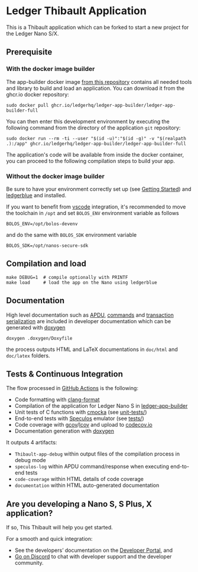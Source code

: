 # Ledger Thibault Application

This is a Thibault application which can be forked to start a new project for the Ledger Nano S/X.

## Prerequisite

### With the docker image builder

The app-builder docker image [from this repository](https://github.com/LedgerHQ/ledger-app-builder) contains all needed tools and library to build and load an application.
You can download it from the ghcr.io docker repository:

```shell
sudo docker pull ghcr.io/ledgerhq/ledger-app-builder/ledger-app-builder-full
```

You can then enter this development environment by executing the following command from the directory of the application `git` repository:

```shell
sudo docker run --rm -ti --user "$(id -u)":"$(id -g)" -v "$(realpath .):/app" ghcr.io/ledgerhq/ledger-app-builder/ledger-app-builder-full
```

The application's code will be available from inside the docker container, you can proceed to the following compilation steps to build your app.

### Without the docker image builder

Be sure to have your environment correctly set up (see [Getting Started](https://developers.ledger.com/docs/nano-app/introduction/)) and [ledgerblue](https://pypi.org/project/ledgerblue/) and installed.

If you want to benefit from [vscode](https://code.visualstudio.com/) integration, it's recommended to move the toolchain in `/opt` and set `BOLOS_ENV` environment variable as follows

```shell
BOLOS_ENV=/opt/bolos-devenv
```

and do the same with `BOLOS_SDK` environment variable

```shell
BOLOS_SDK=/opt/nanos-secure-sdk
```

## Compilation and load

```shell
make DEBUG=1  # compile optionally with PRINTF
make load     # load the app on the Nano using ledgerblue
```

## Documentation

High level documentation such as [APDU](doc/APDU.md), [commands](doc/COMMANDS.md) and [transaction serialization](doc/TRANSACTION.md) are included in developer documentation which can be generated with [doxygen](https://www.doxygen.nl)

```shell
doxygen .doxygen/Doxyfile
```

the process outputs HTML and LaTeX documentations in `doc/html` and `doc/latex` folders.

## Tests & Continuous Integration

The flow processed in [GitHub Actions](https://github.com/features/actions) is the following:

- Code formatting with [clang-format](http://clang.llvm.org/docs/ClangFormat.html)
- Compilation of the application for Ledger Nano S in [ledger-app-builder](https://github.com/LedgerHQ/ledger-app-builder)
- Unit tests of C functions with [cmocka](https://cmocka.org/) (see [unit-tests/](unit-tests/))
- End-to-end tests with [Speculos](https://github.com/LedgerHQ/speculos) emulator (see [tests/](tests/))
- Code coverage with [gcov](https://gcc.gnu.org/onlinedocs/gcc/Gcov.html)/[lcov](http://ltp.sourceforge.net/coverage/lcov.php) and upload to [codecov.io](https://about.codecov.io)
- Documentation generation with [doxygen](https://www.doxygen.nl)

It outputs 4 artifacts:

- `Thibault-app-debug` within output files of the compilation process in debug mode
- `speculos-log` within APDU command/response when executing end-to-end tests
- `code-coverage` within HTML details of code coverage
- `documentation` within HTML auto-generated documentation

## Are you developing a Nano S, S Plus, X application?

If so, This Thibault will help you get started.

For a smooth and quick integration:

- See the developers’ documentation on the [Developer Portal](https://developers.ledger.com/), and
- [Go on Discord](https://developers.ledger.com/discord-pro/) to chat with developer support and the developer community.

